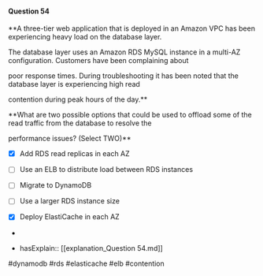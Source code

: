 #### Question  54


**A three-tier web application that is deployed in an Amazon VPC has been experiencing heavy load on the database layer.

The database layer uses an Amazon RDS MySQL instance in a multi-AZ configuration. Customers have been complaining about

poor response times. During troubleshooting it has been noted that the database layer is experiencing high read

contention during peak hours of the day.**


**What are two possible options that could be used to offload some of the read traffic from the database to resolve the

performance issues? (Select TWO)**


- [x] Add RDS read replicas in each AZ


- [ ] Use an ELB to distribute load between RDS instances


- [ ] Migrate to DynamoDB


- [ ] Use a larger RDS instance size


- [x] Deploy ElastiCache in each AZ


*

- hasExplain:: [[explanation_Question  54.md]]

#dynamodb #rds #elasticache #elb #contention 